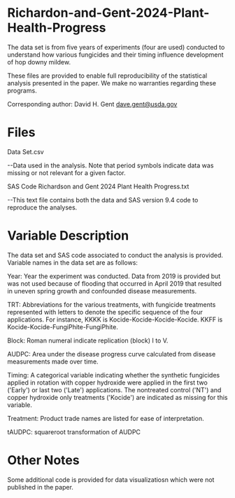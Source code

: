 # Richardon-and-Gent-2024-Plant-Health-Progress

The data set is from five years of experiments (four are used) conducted to understand how various fungicides and their timing influence development of hop downy mildew. 

These files are provided to enable full reproducibility of the statistical analysis presented in the paper. We make no warranties regarding these programs.

Corresponding author: David H. Gent dave.gent@usda.gov


# Files

Data Set.csv

--Data used in the analysis. Note that period symbols indicate data was missing or not relevant for a given factor. 

SAS Code Richardson and Gent 2024 Plant Health Progress.txt

--This text file contains both the data and SAS version 9.4 code to reproduce the analyses. 


# Variable Description
The data set and SAS code associated to conduct the analysis is provided. Variable names in the data set are as follows:

Year: Year the experiment was conducted. Data from 2019 is provided but was not used because of flooding that occurred in April 2019 that resulted in uneven spring growth and confounded disease measurements.

TRT: Abbreviations for the various treatments, with fungicide treatments represented with letters to denote the specific sequence of the four applications. For instance, KKKK is Kocide-Kocide-Kocide-Kocide. KKFF is Kocide-Kocide-FungiPhite-FungiPhite.

Block: Roman numeral indicate replication (block) I to V.

AUDPC: Area under the disease progress curve calculated from disease measurements made over time.

Timing: A categorical variable indicating whether the synthetic fungicides applied in rotation with copper hydroxide were applied in the first two ('Early') or last two ('Late') applications. The nontreated control ('NT') and copper hydroxide only treatments ('Kocide') are indicated as missing for this variable.

Treatment: Product trade names are listed for ease of interpretation.

tAUDPC: squareroot transformation of AUDPC

# Other Notes
Some additional code is provided for data visualizatiosn which were not published in the paper. 
